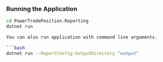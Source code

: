 ### Running the Application

```bash
cd PowerTradePosition.Reporting
dotnet run

You can also run application with command line arguments.

```bash
dotnet run --ReportConfig:OutputDirectory "output"
